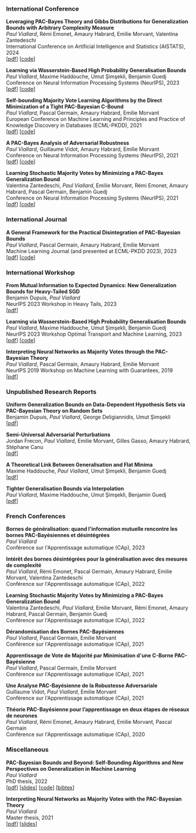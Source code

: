 ### International Conference

**Leveraging PAC-Bayes Theory and Gibbs Distributions for Generalization Bounds with Arbitrary Complexity Measure**  
_Paul Viallard_, Rémi Emonet, Amaury Habrard, Emilie Morvant, Valentina Zantedeschi  
International Conference on Artificial Intelligence and Statistics (AISTATS), 2024  
[[pdf](https://arxiv.org/pdf/2402.13285.pdf)] [[code](https://github.com/paulviallard/AISTATS24-Complexity-Measures)] 

**Learning via Wasserstein-Based High Probability Generalisation Bounds**  
_Paul Viallard_, Maxime Haddouche, Umut Şimşekli, Benjamin Guedj  
Conference on Neural Information Processing Systems (NeurIPS), 2023  
[[pdf](https://arxiv.org/abs/2306.04375)] [[code](https://github.com/paulviallard/NeurIPS23-PB-Wasserstein)] 

**Self-bounding Majority Vote Learning Algorithms by the Direct Minimization of a Tight PAC-Bayesian C-Bound**  
_Paul Viallard_, Pascal Germain, Amaury Habrard, Emilie Morvant  
European Conference on Machine Learning and Principles and Practice of Knowledge Discovery in Databases (ECML-PKDD), 2021  
[[pdf](https://arxiv.org/pdf/2104.13626.pdf)] [[code](https://github.com/paulviallard/ECML21-PB-CBound)] 

**A PAC-Bayes Analysis of Adversarial Robustness**  
_Paul Viallard_, Guillaume Vidot, Amaury Habrard, Emilie Morvant  
Conference on Neural Information Processing Systems (NeurIPS), 2021  
[[pdf](https://arxiv.org/abs/2102.11069)] [[code](https://github.com/paulviallard/NeurIPS21-PB-Robustness)] 

**Learning Stochastic Majority Votes by Minimizing a PAC-Bayes Generalization Bound**  
Valentina Zantedeschi, _Paul Viallard_, Emilie Morvant, Rémi Emonet, Amaury Habrard, Pascal Germain, Benjamin Guedj  
Conference on Neural Information Processing Systems (NeurIPS), 2021  
[[pdf](https://arxiv.org/abs/2106.12535)] [[code](https://github.com/vzantedeschi/StocMV)] 

### International Journal

**A General Framework for the Practical Disintegration of PAC-Bayesian Bounds**  
_Paul Viallard_, Pascal Germain, Amaury Habrard, Emilie Morvant  
Machine Learning Journal (and presented at ECML-PKDD 2023), 2023  
[[pdf](https://arxiv.org/abs/2102.08649)] [[code](https://github.com/paulviallard/MLJ-Disintegrated-PB)] 

### International Workshop

**From Mutual Information to Expected Dynamics: New Generalization Bounds for Heavy-Tailed SGD**  
Benjamin Dupuis, _Paul Viallard_  
NeurIPS 2023 Workshop in Heavy Tails, 2023  
[[pdf](https://arxiv.org/pdf/2312.00427.pdf)] 

**Learning via Wasserstein-Based High Probability Generalisation Bounds**  
_Paul Viallard_, Maxime Haddouche, Umut Şimşekli, Benjamin Guedj  
NeurIPS 2023 Workshop Optimal Transport and Machine Learning, 2023  
[[pdf](https://arxiv.org/abs/2306.04375)] [[code](https://github.com/paulviallard/NeurIPS23-PB-Wasserstein)] 

**Interpreting Neural Networks as Majority Votes through the PAC-Bayesian Theory**  
_Paul Viallard_, Pascal Germain, Amaury Habrard, Emilie Morvant  
NeurIPS 2019 Workshop on Machine Learning with Guarantees, 2019  
[[pdf](https://drive.google.com/file/d/1hc66gKlyotowhK_4__DCaNemvMR1DXWN/view)] 

### Unpublished Research Reports

**Uniform Generalization Bounds on Data-Dependent Hypothesis Sets via PAC-Bayesian Theory on Random Sets**  
Benjamin Dupuis, _Paul Viallard_, George Deligiannidis, Umut Şimşekli  
[[pdf](https://arxiv.org/pdf/2404.17442.pdf)] 

**Semi-Universal Adversarial Perturbations**  
Jordan Frecon, _Paul Viallard_, Emilie Morvant, Gilles Gasso, Amaury Habrard, Stéphane Canu  
[[pdf](https://hal.science/hal-03615461)] 

**A Theoretical Link Between Generalisation and Flat Minima**  
Maxime Haddouche, _Paul Viallard_, Umut Şimşekli, Benjamin Guedj  
[[pdf](https://arxiv.org/pdf/2402.08508.pdf)] 

**Tighter Generalisation Bounds via Interpolation**  
_Paul Viallard_, Maxime Haddouche, Umut Şimşekli, Benjamin Guedj  
[[pdf](https://arxiv.org/pdf/2402.05101.pdf)] 

### French Conferences

**Bornes de généralisation: quand l'information mutuelle rencontre les bornes PAC-Bayésiennes et désintégrées**  
_Paul Viallard_  
Conférence sur l'Apprentissage automatique (CAp), 2023

**Intérêt des bornes désintégrées pour la généralisation avec des mesures de complexité**  
_Paul Viallard_, Rémi Emonet, Pascal Germain, Amaury Habrard, Emilie Morvant, Valentina Zantedeschi  
Conférence sur l'Apprentissage automatique (CAp), 2022

**Learning Stochastic Majority Votes by Minimizing a PAC-Bayes Generalization Bound**  
Valentina Zantedeschi, _Paul Viallard_, Emilie Morvant, Rémi Emonet, Amaury Habrard, Pascal Germain, Benjamin Guedj  
Conférence sur l'Apprentissage automatique (CAp), 2022

**Dérandomisation des Bornes PAC-Bayésiennes**  
_Paul Viallard_, Pascal Germain, Emilie Morvant  
Conférence sur l'Apprentissage automatique (CAp), 2021

**Apprentissage de Vote de Majorité par Minimisation d'une C-Borne PAC-Bayésienne**  
_Paul Viallard_, Pascal Germain, Emilie Morvant  
Conférence sur l'Apprentissage automatique (CAp), 2021

**Une Analyse PAC-Bayésienne de la Robustesse Adversariale**  
Guillaume Vidot, _Paul Viallard_, Emilie Morvant  
Conférence sur l'Apprentissage automatique (CAp), 2021

**Théorie PAC-Bayésienne pour l’apprentissage en deux étapes de réseaux de neurones**  
_Paul Viallard_, Rémi Emonet, Amaury Habrard, Emilie Morvant, Pascal Germain  
Conférence sur l'Apprentissage automatique (CAp), 2020

### Miscellaneous

**PAC-Bayesian Bounds and Beyond: Self-Bounding Algorithms and New Perspectives on Generalization in Machine Learning**  
_Paul Viallard_  
PhD thesis, 2022  
[[pdf](https://theses.hal.science/tel-04496162v1/document)] [[slides](https://drive.google.com/open?id=1sVo_tGaADoJthR6XB9uQ7dRmjXdxPOUY)] [[code](https://github.com/paulviallard/PhDThesis/)] [[bibtex](https://drive.google.com/uc?export=download&id=1D84GK6pIYa0EQ5th3M2-CNPxcWbLM5Kp)] 

**Interpreting Neural Networks as Majority Votes with the PAC-Bayesian Theory**  
_Paul Viallard_  
Master thesis, 2021  
[[pdf](https://drive.google.com/open?id=13O2Ce3s9eR2M8GXsZkjuryQvot-lhVLf)] [[slides](https://drive.google.com/open?id=1TSE4oVPSbgCwel1C85WGQIB4Ricy89-S)] 

